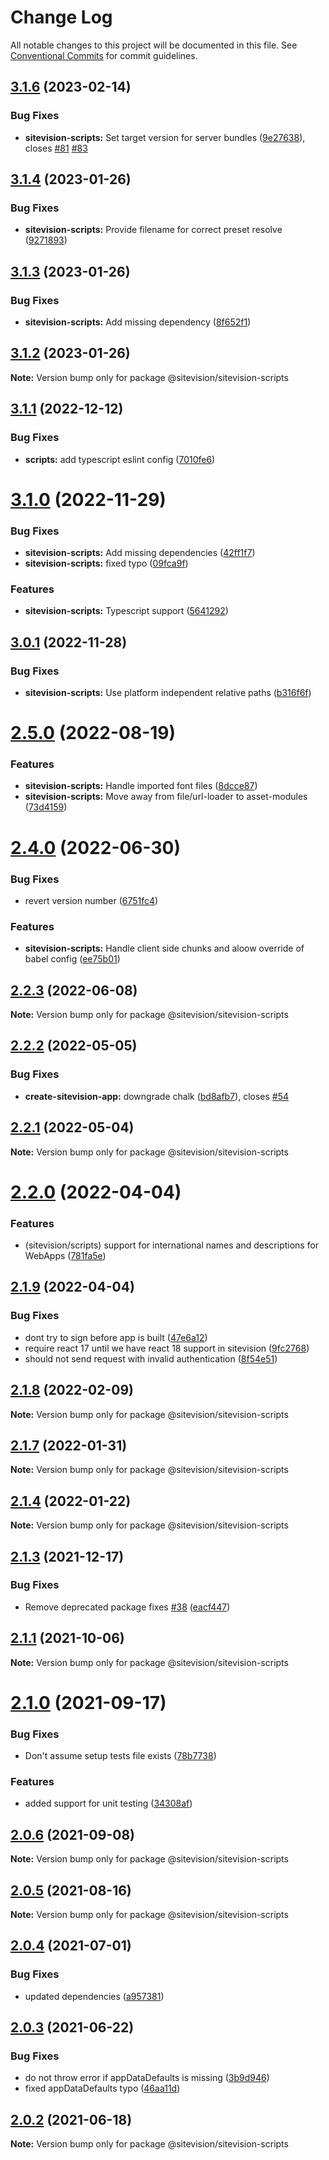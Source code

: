 # Change Log

All notable changes to this project will be documented in this file.
See [Conventional Commits](https://conventionalcommits.org) for commit guidelines.

## [3.1.6](https://github.com/sitevision/sitevision-apps/compare/@sitevision/sitevision-scripts@3.1.5...@sitevision/sitevision-scripts@3.1.6) (2023-02-14)

### Bug Fixes

- **sitevision-scripts:** Set target version for server bundles ([9e27638](https://github.com/sitevision/sitevision-apps/commit/9e27638dc6447eafeb257d565291d470d9eb1b76)), closes [#81](https://github.com/sitevision/sitevision-apps/issues/81) [#83](https://github.com/sitevision/sitevision-apps/issues/83)

## [3.1.4](https://github.com/sitevision/sitevision-apps/compare/@sitevision/sitevision-scripts@3.1.3...@sitevision/sitevision-scripts@3.1.4) (2023-01-26)

### Bug Fixes

- **sitevision-scripts:** Provide filename for correct preset resolve ([9271893](https://github.com/sitevision/sitevision-apps/commit/92718930cfc718fbd47dd7639206bf9ff59ec889))

## [3.1.3](https://github.com/sitevision/sitevision-apps/compare/@sitevision/sitevision-scripts@3.1.2...@sitevision/sitevision-scripts@3.1.3) (2023-01-26)

### Bug Fixes

- **sitevision-scripts:** Add missing dependency ([8f652f1](https://github.com/sitevision/sitevision-apps/commit/8f652f1c5ad4e19cbbac51f5767d7016cc6783ec))

## [3.1.2](https://github.com/sitevision/sitevision-apps/compare/@sitevision/sitevision-scripts@3.1.1...@sitevision/sitevision-scripts@3.1.2) (2023-01-26)

**Note:** Version bump only for package @sitevision/sitevision-scripts

## [3.1.1](https://github.com/sitevision/sitevision-apps/compare/@sitevision/sitevision-scripts@3.1.0...@sitevision/sitevision-scripts@3.1.1) (2022-12-12)

### Bug Fixes

- **scripts:** add typescript eslint config ([7010fe6](https://github.com/sitevision/sitevision-apps/commit/7010fe6d29a99e8251af3a8e7222f21a4e16b081))

# [3.1.0](https://github.com/sitevision/sitevision-apps/compare/@sitevision/sitevision-scripts@3.0.1...@sitevision/sitevision-scripts@3.1.0) (2022-11-29)

### Bug Fixes

- **sitevision-scripts:** Add missing dependencies ([42ff1f7](https://github.com/sitevision/sitevision-apps/commit/42ff1f78e9e3ccc6bec8bfbab3ed07e2e62d6146))
- **sitevision-scripts:** fixed typo ([09fca9f](https://github.com/sitevision/sitevision-apps/commit/09fca9ffc6061882dd60fc9f523a23f50c947765))

### Features

- **sitevision-scripts:** Typescript support ([5641292](https://github.com/sitevision/sitevision-apps/commit/5641292cff62cb393088d390d95bab277f105907))

## [3.0.1](https://github.com/sitevision/sitevision-apps/compare/@sitevision/sitevision-scripts@3.0.0...@sitevision/sitevision-scripts@3.0.1) (2022-11-28)

### Bug Fixes

- **sitevision-scripts:** Use platform independent relative paths ([b316f6f](https://github.com/sitevision/sitevision-apps/commit/b316f6f2d20b5a3443c17765f703237fd4acfa68))

# [2.5.0](https://github.com/sitevision/sitevision-apps/compare/@sitevision/sitevision-scripts@2.4.0...@sitevision/sitevision-scripts@2.5.0) (2022-08-19)

### Features

- **sitevision-scripts:** Handle imported font files ([8dcce87](https://github.com/sitevision/sitevision-apps/commit/8dcce87200a1a76be1eedba2917df41b1475fb23))
- **sitevision-scripts:** Move away from file/url-loader to asset-modules ([73d4159](https://github.com/sitevision/sitevision-apps/commit/73d415933394b1173eaf974f533499715ab03e87))

# [2.4.0](https://github.com/sitevision/sitevision-apps/compare/@sitevision/sitevision-scripts@2.3.0...@sitevision/sitevision-scripts@2.4.0) (2022-06-30)

### Bug Fixes

- revert version number ([6751fc4](https://github.com/sitevision/sitevision-apps/commit/6751fc4bac1e4a598e6e1dc3dd95a30fe483d54a))

### Features

- **sitevision-scripts:** Handle client side chunks and aloow override of babel config ([ee75b01](https://github.com/sitevision/sitevision-apps/commit/ee75b01583b2cbb65ebf8c1f5de6a175eab5e0e7))

## [2.2.3](https://github.com/sitevision/sitevision-apps/compare/@sitevision/sitevision-scripts@2.2.2...@sitevision/sitevision-scripts@2.2.3) (2022-06-08)

**Note:** Version bump only for package @sitevision/sitevision-scripts

## [2.2.2](https://github.com/sitevision/sitevision-apps/compare/@sitevision/sitevision-scripts@2.2.1...@sitevision/sitevision-scripts@2.2.2) (2022-05-05)

### Bug Fixes

- **create-sitevision-app:** downgrade chalk ([bd8afb7](https://github.com/sitevision/sitevision-apps/commit/bd8afb7ec96128eacec161afac852c78e4133153)), closes [#54](https://github.com/sitevision/sitevision-apps/issues/54)

## [2.2.1](https://github.com/sitevision/sitevision-apps/compare/@sitevision/sitevision-scripts@2.2.0...@sitevision/sitevision-scripts@2.2.1) (2022-05-04)

**Note:** Version bump only for package @sitevision/sitevision-scripts

# [2.2.0](https://github.com/sitevision/sitevision-apps/compare/@sitevision/sitevision-scripts@2.1.9...@sitevision/sitevision-scripts@2.2.0) (2022-04-04)

### Features

- (sitevision/scripts) support for international names and descriptions for WebApps ([781fa5e](https://github.com/sitevision/sitevision-apps/commit/781fa5ed14f2f13915e2cc439372b25f0ccb807b))

## [2.1.9](https://github.com/sitevision/sitevision-apps/compare/@sitevision/sitevision-scripts@2.1.8...@sitevision/sitevision-scripts@2.1.9) (2022-04-04)

### Bug Fixes

- dont try to sign before app is built ([47e6a12](https://github.com/sitevision/sitevision-apps/commit/47e6a12a4bd3d278b9b202a42c94d9084b78fcf5))
- require react 17 until we have react 18 support in sitevision ([9fc2768](https://github.com/sitevision/sitevision-apps/commit/9fc27687365ba043fd012f11ec5e663b68cdecba))
- should not send request with invalid authentication ([8f54e51](https://github.com/sitevision/sitevision-apps/commit/8f54e51d0470af5fd9e7417a1de0bebc13bb153a))

## [2.1.8](https://github.com/sitevision/sitevision-apps/compare/@sitevision/sitevision-scripts@2.1.7...@sitevision/sitevision-scripts@2.1.8) (2022-02-09)

**Note:** Version bump only for package @sitevision/sitevision-scripts

## [2.1.7](https://github.com/sitevision/sitevision-apps/compare/@sitevision/sitevision-scripts@2.1.6...@sitevision/sitevision-scripts@2.1.7) (2022-01-31)

**Note:** Version bump only for package @sitevision/sitevision-scripts

## [2.1.4](https://github.com/sitevision/sitevision-apps/compare/@sitevision/sitevision-scripts@2.1.3...@sitevision/sitevision-scripts@2.1.4) (2022-01-22)

**Note:** Version bump only for package @sitevision/sitevision-scripts

## [2.1.3](https://github.com/sitevision/sitevision-apps/compare/@sitevision/sitevision-scripts@2.1.2...@sitevision/sitevision-scripts@2.1.3) (2021-12-17)

### Bug Fixes

- Remove deprecated package fixes [#38](https://github.com/sitevision/sitevision-apps/issues/38) ([eacf447](https://github.com/sitevision/sitevision-apps/commit/eacf4470f081fe66c6b08c83903a51fff0100117))

## [2.1.1](https://github.com/sitevision/sitevision-apps/compare/@sitevision/sitevision-scripts@2.1.0...@sitevision/sitevision-scripts@2.1.1) (2021-10-06)

**Note:** Version bump only for package @sitevision/sitevision-scripts

# [2.1.0](https://github.com/sitevision/sitevision-apps/compare/@sitevision/sitevision-scripts@2.0.6...@sitevision/sitevision-scripts@2.1.0) (2021-09-17)

### Bug Fixes

- Don't assume setup tests file exists ([78b7738](https://github.com/sitevision/sitevision-apps/commit/78b773876a066cd8bb00da5584e03cb3794f9ae2))

### Features

- added support for unit testing ([34308af](https://github.com/sitevision/sitevision-apps/commit/34308afba6b041563baa723252e1e402db52bbf9))

## [2.0.6](https://github.com/sitevision/sitevision-apps/compare/@sitevision/sitevision-scripts@2.0.5...@sitevision/sitevision-scripts@2.0.6) (2021-09-08)

**Note:** Version bump only for package @sitevision/sitevision-scripts

## [2.0.5](https://github.com/sitevision/sitevision-apps/compare/@sitevision/sitevision-scripts@2.0.4...@sitevision/sitevision-scripts@2.0.5) (2021-08-16)

**Note:** Version bump only for package @sitevision/sitevision-scripts

## [2.0.4](https://github.com/sitevision/sitevision-apps/compare/@sitevision/sitevision-scripts@2.0.3...@sitevision/sitevision-scripts@2.0.4) (2021-07-01)

### Bug Fixes

- updated dependencies ([a957381](https://github.com/sitevision/sitevision-apps/commit/a95738198da70e240adc843a319ef36aba3e9126))

## [2.0.3](https://github.com/sitevision/sitevision-apps/compare/@sitevision/sitevision-scripts@2.0.2...@sitevision/sitevision-scripts@2.0.3) (2021-06-22)

### Bug Fixes

- do not throw error if appDataDefaults is missing ([3b9d946](https://github.com/sitevision/sitevision-apps/commit/3b9d946b856e2b0861cfc9ca71c0142c04810fd6))
- fixed appDataDefaults typo ([46aa11d](https://github.com/sitevision/sitevision-apps/commit/46aa11dbd4c40b0a33d71655f5f1d0d05663671f))

## [2.0.2](https://github.com/sitevision/sitevision-apps/compare/@sitevision/sitevision-scripts@2.0.1...@sitevision/sitevision-scripts@2.0.2) (2021-06-18)

**Note:** Version bump only for package @sitevision/sitevision-scripts
